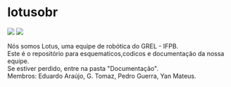 # lotusobr
![](https://github.com/predomaquilare/lotusobr/blob/main/Assets/lotus-svgrepo-com.svg)
![](https://github.com/predomaquilare/lotusobr/blob/main/Assets/logo-grel.svg)

Nós somos Lotus, uma equipe de robótica do GREL - IFPB. </br>
Este é o repositório para esquematicos,codicos e documentação da nossa equipe. </br> 
Se estiver perdido, entre na pasta "Documentação". </br>
Membros: Eduardo Araújo, G. Tomaz, Pedro Guerra, Yan Mateus. 
